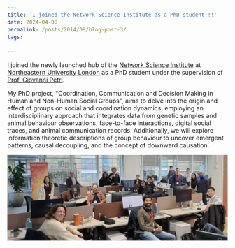 ```yaml
---
title: 'I joined the Network Science Institute as a PhD student!!!'
date: 2024-04-08
permalink: /posts/2014/08/blog-post-3/
tags:

---
```


I joined the newly launched hub of the [Network Science Institute](https://www.networkscienceinstitute.org) at [Northeastern University London](https://www.nulondon.ac.uk) as a PhD student under the supervision of [Prof. Giovanni Petri](https://lordgrilo.github.io).

My PhD project, "Coordination, Communication and Decision Making in Human and Non-Human Social Groups", aims to delve into the origin and effect of groups on social and coordination dynamics, employing an interdisciplinary approach that integrates data from genetic samples and animal behaviour observations, face-to-face interactions, digital social traces, and animal communication records. 
Additionally, we will explore information theoretic descriptions of group behaviour to uncover emergent patterns, causal decoupling, and the concept of downward causation.

![CCS Group](/assets/NETSI_LONDON.png)
